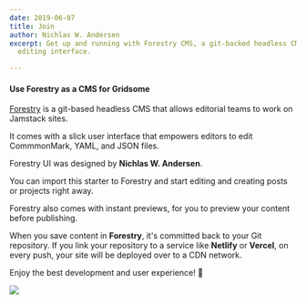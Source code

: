 ```yaml
---
date: 2019-06-07
title: Join
author: Nichlas W. Andersen
excerpt: Get up and running with Forestry CMS, a git-backed headless CMS with a slick
  editing interface.

---
```

#### Use Forestry as a CMS for Gridsome

[Forestry](https://forestry.io) is a git-based headless CMS that allows editorial teams to work on Jamstack sites.

It comes with a slick user interface that empowers editors to edit CommmonMark, YAML, and JSON files.

Forestry UI was designed by **Nichlas W. Andersen**.

You can import this starter to Forestry and start editing and creating posts or projects right away.

Forestry also comes with instant previews, for you to preview your content before publishing.

When you save content in **Forestry**, it's committed back to your Git repository. If you link your repository to a service like **Netlify** or **Vercel**, on every push, your site will be deployed over to a CDN network.

Enjoy the best development and user experience! 🚀

![](/uploads/ian-dooley-281897-unsplash.jpg)